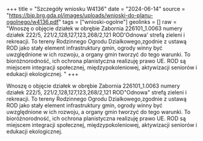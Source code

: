 +++
title = "Szczegóły wniosku W4136"
date = "2024-06-14"
source = "https://bip.brg.gda.pl/images/uploads/wnioski-do-planu-ogolnego/w4136.pdf"
tags = ["wnioski-ogolne"]
geolinks = []
raw = "Wnoszę o objęcie działek w obrębie Zabornia 226101_1.0063 numery działek 222/5, 221/2,128,127,123,268/2,121 ROD'Odnowa' strefą zieleni i rekreacji. To tereny Rodzinnego Ogrodu Dzialkowego,zgodnie z ustawą ROD jako stały element infrastruktury gmin, ogrody winny być uwzględnione w ich rozwoju, a organy gmin tworzyć do tego warunki. To bioróżnorodność, ich ochrona planistyczna realizuję prawo UE. ROD są miejscem integracji społecznej, międzypokoleniowej, aktywizacji seniorów i edukacji ekologicznej. "
+++

Wnoszę o objęcie działek w obrębie Zabornia 226101_1.0063 numery działek 222/5,
221/2,128,127,123,268/2,121 ROD"Odnowa" strefą zieleni i rekreacji. To tereny Rodzinnego
Ogrodu Dzialkowego,zgodnie z ustawą ROD jako stały element infrastruktury gmin, ogrody
winny być uwzględnione w ich rozwoju, a organy gmin tworzyć do tego warunki. To
bioróżnorodność, ich ochrona planistyczna realizuję prawo UE. ROD są miejscem integracji
społecznej, międzypokoleniowej, aktywizacji seniorów i edukacji ekologicznej.



